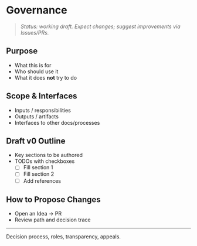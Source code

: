 # Governance

> _Status: working draft. Expect changes; suggest improvements via Issues/PRs._

## Purpose
- What this is for
- Who should use it
- What it does **not** try to do

## Scope & Interfaces
- Inputs / responsibilities
- Outputs / artifacts
- Interfaces to other docs/processes

## Draft v0 Outline
- Key sections to be authored
- TODOs with checkboxes
  - [ ] Fill section 1
  - [ ] Fill section 2
  - [ ] Add references

## How to Propose Changes
- Open an Idea → PR
- Review path and decision trace

---
Decision process, roles, transparency, appeals.


